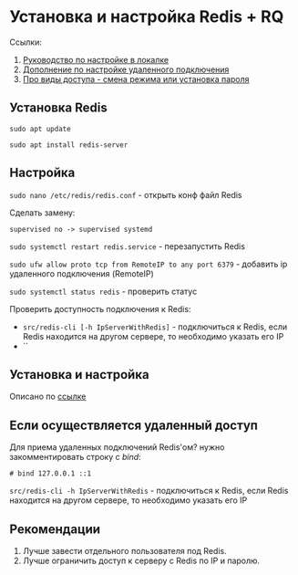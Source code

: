 # Установка и настройка Redis + RQ

Ссылки:  
1) [Руководство по настройке в локалке](https://www.digitalocean.com/community/tutorials/how-to-install-and-secure-redis-on-ubuntu-18-04-ru)
2) [Дополнение по настройке удаленного подключения](https://linuxize.com/post/how-to-install-and-configure-redis-on-debian-10/)
3) [Про виды доступа - смена режима или установка пароля](https://russianblogs.com/article/7577824509/)

## Установка Redis
`sudo apt update`

`sudo apt install redis-server`

## Настройка
`sudo nano /etc/redis/redis.conf` - открыть конф файл Redis

Сделать замену:
```
supervised no -> supervised systemd
```



`sudo systemctl restart redis.service` - перезапустить Redis

`sudo ufw allow proto tcp from RemoteIP to any port 6379` - добавить ip удаленного подключения (RemoteIP)

`sudo systemctl status redis` - проверить статус

Проверить доступность подключения к Redis:
* `src/redis-cli [-h IpServerWithRedis]` - подключиться к Redis, если Redis находится на другом сервере, то необходимо указать его IP
* ``

## Установка и настройка
Описано по [ссылке](https://www.digitalocean.com/community/tutorials/how-to-install-and-secure-redis-on-ubuntu-18-04-ru)

## Если осуществляется удаленный доступ
Для приема удаленных подключений Redis'ом? нужно закомментировать строку с *bind*:
```
# bind 127.0.0.1 ::1
```

`src/redis-cli -h IpServerWithRedis` - подключиться к Redis, если Redis находится на другом сервере, то необходимо указать его IP


## Рекомендации
1. Лучше завести отдельного пользователя под Redis.
2. Лучше ограничить доступ к серверу с Redis по IP и паролю.